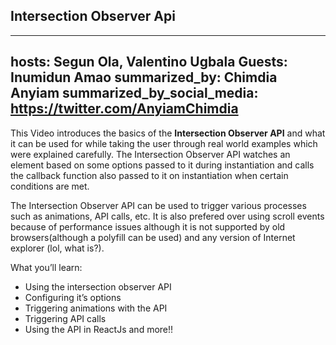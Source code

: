 ## Intersection Observer Api

----
hosts: Segun Ola, Valentino Ugbala
Guests: Inumidun Amao
summarized_by: Chimdia Anyiam
summarized_by_social_media: https://twitter.com/AnyiamChimdia
----

This Video introduces the basics of the **Intersection Observer API** and what it can be used for while taking the user through real world examples which were explained carefully. The Intersection Observer API watches an element based on some options passed to it during instantiation and calls the callback function also passed to it on instantiation when certain conditions are met.

The Intersection Observer API can be used to trigger various processes such as animations, API calls, etc. It is also prefered over using scroll events because of performance issues although it is not supported by old browsers(although a polyfill can be used) and any version of Internet explorer  (lol, what is?).

What you’ll learn:
- Using the intersection observer API
- Configuring it’s options
- Triggering animations with the API 
- Triggering API calls
- Using the API in ReactJs and more!!
